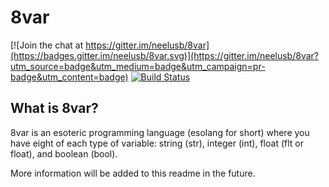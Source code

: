 # 8var

[![Join the chat at https://gitter.im/neelusb/8var](https://badges.gitter.im/neelusb/8var.svg)](https://gitter.im/neelusb/8var?utm_source=badge&utm_medium=badge&utm_campaign=pr-badge&utm_content=badge) [![Build Status](https://travis-ci.org/neelusb/8var.svg?branch=master)](https://travis-ci.org/neelusb/8var)

## What is 8var?
8var is an esoteric programming language (esolang for short) where you have eight of each type of variable: string (str), integer (int), float (flt or float), and boolean (bool). 

More information will be added to this readme in the future.
